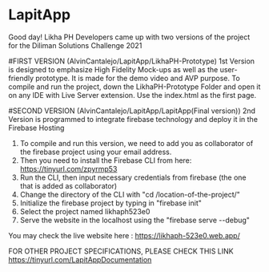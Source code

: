 # LapitApp
Good day! Likha PH Developers came up with two versions of the project for the Diliman Solutions Challenge 2021

#FIRST VERSION (AlvinCantalejo/LapitApp/LikhaPH-Prototype)
  1st Version is designed to emphasize High Fidelity Mock-ups as well as the user-friendly prototype. It is made for the demo video and AVP purpose.
  To compile and run the project, down the LikhaPH-Prototype Folder and open it on any IDE with Live Server extension. Use the index.html as the first page.
        
#SECOND VERSION (AlvinCantalejo/LapitApp/LapitApp(Final version))
  2nd Version is programmed to integrate firebase technology and deploy it in the Firebase Hosting
  1. To compile and run this version, we need to add you as collaborator of the firebase project using your email address. 
  2. Then you need to install the Firebase CLI from here: https://tinyurl.com/zpyrmp53
  3. Run the CLI, then input necessary credentials from firebase (the one that is added as collaborator)
  4. Change the directory of the CLI with "cd /location-of-the-project/"
  5. Initialize the firebase project by typing in "firebase init"
  6. Select the project named likhaph523e0
  7. Serve the website in the localhost using the "firebase serve --debug"
  
 You may check the live website here : https://likhaph-523e0.web.app/
 
 FOR OTHER PROJECT SPECIFICATIONS, PLEASE CHECK THIS LINK https://tinyurl.com/LapitAppDocumentation
